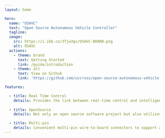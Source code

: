 ```yaml
---
layout: home

hero:
  name: "OSAVC"
  text: "Open Source Autonomous Vehicle Controller"
  tagline:
  image:
    src: https://i.ibb.co/3Tjw3gv/OSAVC-BOARD.png
    alt: OSAVC
  actions:
    - theme: brand
      text: Getting Started
      link: /guide/introduction
    - theme: alt
      text: View on Github
      link: 'https://github.com/uccross/open-source-autonomous-vehicle-controller'

features:

  - title: Real Time Control
    details: Provides the link between real-time control and intelligent decision making.
    
  - title: OpenSource
    details: Not only an open source software project but also utilizes open source hardware solutions and technologies.

  - title: Multi-pin
    details: Convenient multi-pin wire-to-board connectors to support a wide variety of peripheral devices
---
```

